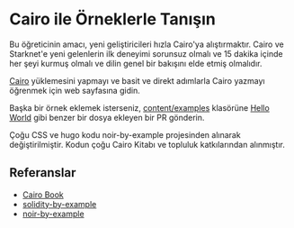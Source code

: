# Cairo ile Örneklerle Tanışın


Bu öğreticinin amacı, yeni geliştiricileri hızla Cairo'ya alıştırmaktır. Cairo ve Starknet'e yeni gelenlerin ilk deneyimi sorunsuz olmalı ve 15 dakika içinde her şeyi kurmuş olmalı ve dilin genel bir bakışını elde etmiş olmalıdır.

[Cairo](https://cairo-lang.org) yüklemesini yapmayı ve basit ve direkt adımlarla Cairo yazmayı öğrenmek için web sayfasına gidin.

Başka bir örnek eklemek isterseniz, [content/examples](https://github.com/lambdaclass/cairo-by-example/tree/main/content/en/examples) klasörüne [Hello World](https://github.com/lambdaclass/cairo-by-example/blob/main/content/en/examples/hello-world.md) gibi benzer bir dosya ekleyen bir PR gönderin.

Çoğu CSS ve hugo kodu noir-by-example projesinden alınarak değiştirilmiştir.
Kodun çoğu Cairo Kitabı ve topluluk katkılarından alınmıştır.

## Referanslar

- [Cairo Book](https://cairo-book.github.io/)
- [solidity-by-example](https://github.com/raineorshine/solidity-by-example)
- [noir-by-example](https://github.com/sambarnes/noir-by-example/)